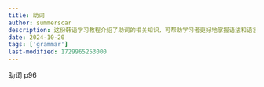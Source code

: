 ```yaml
---
title: 助词
author: summerscar
description: 这份韩语学习教程介绍了助词的相关知识，可帮助学习者更好地掌握语法和语言表达。
date: 2024-10-20
tags: ['grammar']
last-modified: 1729965253000
---
```


助词 p96
